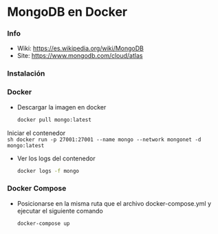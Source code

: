 #  MongoDB en Docker

### Info 
- Wiki: https://es.wikipedia.org/wiki/MongoDB
- Site: https://www.mongodb.com/cloud/atlas

### Instalación 
### Docker 
- Descargar la imagen en docker
    ```sh
    docker pull mongo:latest
    ```
Iniciar el contenedor    
    ```sh
    docker run -p 27001:27001 --name mongo --network mongonet -d mongo:latest
    ```
- Ver los logs del contenedor 
    ```sh
    docker logs -f mongo
    ```
### Docker Compose 
- Posicionarse en la misma ruta que el archivo docker-compose.yml y ejecutar el siguiente comando
    ```sh
    docker-compose up
    ```